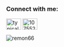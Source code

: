 <h3 align="left">Connect with me:</h3>
<p align="left">
<a href="https://twitter.com/typical4485" target="blank"><img align="center" src="https://raw.githubusercontent.com/rahuldkjain/github-profile-readme-generator/master/src/images/icons/Social/twitter.svg" alt="typical4485" height="30" width="40" /></a>
<a href="https://stackoverflow.com/users/10755268" target="blank"><img align="center" src="https://raw.githubusercontent.com/rahuldkjain/github-profile-readme-generator/master/src/images/icons/Social/stack-overflow.svg" alt="10755268" height="30" width="40" /></a>
</p>

<p><img align="center" src="https://github-readme-stats.vercel.app/api/top-langs?username=remon66&show_icons=true&locale=en&layout=compact" alt="remon66" /></p>

